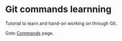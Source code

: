 # Git commands learnning
Tutorial to learn and hand-on working on through Git.

Goto [Commands](https://github.com/imsanjayK/GitHub-Learning/blob/master/git_commands.md) page.
